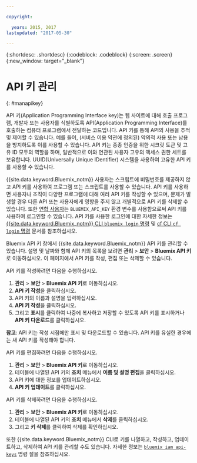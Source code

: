 ```yaml
---

copyright:

  years: 2015, 2017
lastupdated: "2017-05-30"

---
```


{:shortdesc: .shortdesc}
{:codeblock: .codeblock}
{:screen: .screen}
{:new_window: target="_blank"}

# API 키 관리
{: #manapikey}

API 키(Application Programming Interface key)는 웹 사이트에 대해 호출 프로그램, 개발자 또는 사용자를 식별하도록 API(Application Programming Interface)를 호출하는 컴퓨터 프로그램에서 전달하는 코드입니다. API 키를 통해 API의 사용을 추적 및 제어할 수 있습니다. 예를 들어, (서비스 이용 약관에 정의된) 악의적 사용 또는 남용을 방지하도록 이를 사용할 수 있습니다. API 키는 종종 인증을 위한 시크릿 토큰 및 고유 ID 모두의 역할을 하며, 일반적으로 이와 연관된 사용자 고유의 액세스 권한 세트를 보유합니다. UUID(Universally Unique IDentifier) 시스템을 사용하여 고유한 API 키를 사용할 수 있습니다. 

{{site.data.keyword.Bluemix_notm}} 사용자는 스크립트에 비밀번호를 제공하지 않고 API 키를 사용하여 프로그램 또는 스크립트를 사용할 수 있습니다. API 키를 사용하면 사용자나 조직이 다양한 프로그램에 대해 여러 API 키를 작성할 수 있으며, 문제가 발생할 경우 다른 API 또는 사용자에게 영향을 주지 않고 개별적으로 API 키를 삭제할 수 있습니다. 또한 [연합 사용자](/docs/admin/adminpublic.html#federatedid)는 `BLUEMIX_API_KEY` 환경 변수를 사용함으로써 API 키를 사용하여 로그인할 수 있습니다. API 키를 사용한 로그인에 대한 자세한 정보는 [{{site.data.keyword.Bluemix_notm}} CLI `bluemix login` 명령](/docs/cli/reference/bluemix_cli/bx_cli.html#bluemix_login) 및 [cf CLI `cf login` 명령](/docs/cli/reference/cfcommands/index.html#cf_login) 문서를 참조하십시오. 

Bluemix API 키 창에서 {{site.data.keyword.Bluemix_notm}} API 키를 관리할 수 있습니다. 설명 및 날짜와 함께 API 키의 목록을 보려면 **관리** &gt; **보안** &gt; **Bluemix API 키**로 이동하십시오. 이 페이지에서 API 키를 작성, 편집 또는 삭제할 수 있습니다. 

API 키를 작성하려면 다음을 수행하십시오. 

1. **관리** &gt; **보안** &gt; **Bluemix API 키**로 이동하십시오. 
2. **API 키 작성**을 클릭하십시오. 
3. API 키의 이름과 설명을 입력하십시오.
4. **API 키 작성**을 클릭하십시오. 
5. 그리고 **표시**를 클릭하여 나중에 복사하고 저장할 수 있도록 API 키를 표시하거나 **API 키 다운로드**를 클릭하십시오. 

**참고**: API 키는 작성 시점에만 표시 및 다운로드할 수 있습니다. API 키를 유실한 경우에는 새 API 키를 작성해야 합니다. 

API 키를 편집하려면 다음을 수행하십시오. 

1. **관리** &gt; **보안** &gt; **Bluemix API 키**로 이동하십시오. 
2. 테이블에 나열된 API 키의 **조치** 메뉴에서 **이름 및 설명 편집**을 클릭하십시오.  
3. API 키에 대한 정보를 업데이트하십시오.
4. **API 키 업데이트**를 클릭하십시오. 

API 키를 삭제하려면 다음을 수행하십시오.  

1. **관리** &gt; **보안** &gt; **Bluemix API 키**로 이동하십시오. 
2. 테이블에 나열된 API 키의 **조치** 메뉴에서 **삭제**를 클릭하십시오. 
3. 그리고 **키 삭제**를 클릭하여 삭제를 확인하십시오. 

또한 {{site.data.keyword.Bluemix_notm}} CLI로 키를 나열하고, 작성하고, 업데이트하고, 삭제하여 API 키를 관리할 수도 있습니다. 자세한 정보는 [`bluemix iam api-keys`](/docs/cli/reference/bluemix_cli/bx_cli.html#bluemix_iam) 명령 절을 참조하십시오. 
